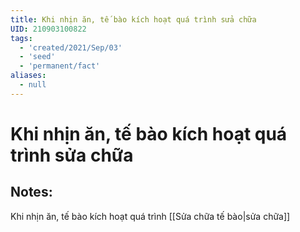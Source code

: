 ```yaml
---
title: Khi nhịn ăn, tế bào kích hoạt quá trình sửa chữa
UID: 210903100822
tags:
  - 'created/2021/Sep/03'
  - 'seed'
  - 'permanent/fact'
aliases:
  - null
---
```

# Khi nhịn ăn, tế bào kích hoạt quá trình sửa chữa

## Notes:
Khi nhịn ăn, tế bào kích hoạt quá trình [[Sửa chữa tế bào|sửa chữa]]
